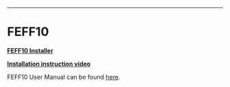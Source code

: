 ---
# FEFF10

<p><a href="http://leonardo.phys.washington.edu/feff/Secure-area/feff10-beta/" target="_blank"><b>FEFF10 Installer</b></a></p>

<p><a href="https://uw.hosted.panopto.com/Panopto/Pages/Viewer.aspx?id=f614df76-71dc-45aa-adb3-acb60166e7a6" target="_blank"><b>Installation instruction video</b></a></p>

FEFF10 User Manual can be found [here](/assets/doc/feff10_users_guide.pdf).
